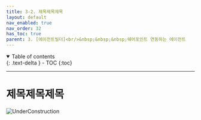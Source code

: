 ```yaml
---
title: 3-2. 제목제목제목
layout: default
nav_enabled: true
nav_order: 32
has_toc: true
parent: 3. [에이전트빌더]<br/>&nbsp;&nbsp;&nbsp;쉐어포인트 연동하는 에이전트
---
```


<details open markdown="block">
  <summary>
    Table of contents
  </summary>
  {: .text-delta }
- TOC
{:toc}
</details>

---

# 제목제목제목

![UnderConstruction](/copilot/assets/UC.jpg)